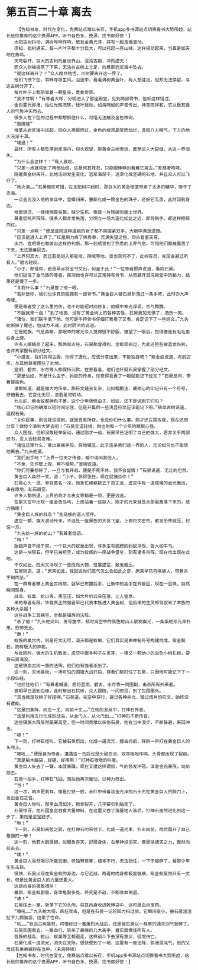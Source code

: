 # 第五百二十章 离去
        【告知书友，时代在变化，免费站点难以长存，手机app多书源站点切换看书大势所趋，站长给你推荐的这个换源APP，听书音色多、换源、找书都好使！】
       太阳古树抖动，满树哗哗作响，散发金黄光泽，并有一股浩瀚波动。
       须知，此树通天，每一片叶子都十分巨大，可以托起一座山峰，这样摇动起来，当真是如天地在轰鸣。
       天穹裂开，巨大的古树托着世界山、混沌古殿，冲向虚无！
       而众人则被摇落了下来，无法在古树上立足，向着那岩浆海中坠去。
       “就这样离开了？”众人瞠目结舌，古树要离开这一界了。
       他们飞快下坠，耳畔呼呼生风。沿途中，看着满树黄金叶，有人想驻足，但却无法停留，与这古树分开了。
       每片叶子上都孕育着一颗星辰，景象奇异。
       “我不甘啊！”有尊者大呼，分明进入了那座殿堂，见到两部骨书，但却这样错过。
       金色雾光弥漫，灿烂光辉流转，枝叶摇动，如海啸般的声音传出，神圣而祥和，它以极其慑人的气势冲天而去。
       很多人在下坠的过程中都想抓住什么，可惜无法触及金色神树。
       “轰隆隆”
       根茎从岩浆海中拔起，同众人擦肩而过，金色的根须晶莹而灿烂，汲取八方精气，下方的地火液渐干涸。
       “噗通！”
       最终，所有人都坠落岩浆海内，仰头观望，那黄金古树渐远，直至进入大裂缝，从这一界消失。
       “为什么会这样？！”有人哀叹。
       “只差一点就得到了两部仙经，这是何其残忍，只能眼睁睁的看着它离去。”有尊者咆哮。
       随着黄金树离开，此地法则发生变化，岩浆海渐干，逐渐化成坚硬的石地，并且众人可以飞行了。
       “地火液……”石昊暗叹可惜，在太阳树冲起时，那巨大的黄金根茎带走了太多的精华，吸干了赤海。
       一点金光没入他的发丝中，皇蝶归来，重新化成一颗金色的珠子，还好它无恙，此时回到身边。
       地面很烫，一缕缕烟雾在飘，缺少生机，像是一片残破的废土世界。
       尊者低吼声阵阵，很多人都非常失落，分明与一场大造化如此之近，即将到手，却这样擦肩而过。
       “只差一点啊！”便是蓝雨这种温婉的女子都不禁握紧双手，大眼中满是遗憾。
       “应该是进入上界了。”红凰用力挥了挥秀拳，充满失望之色，仰头看着天穹。
       水月、宣明等也都做出这样的判断，那一刻感觉到了熟悉的上界气息，可惜他们都被震落了下来，无法跟着回去。
       “上界何其大，而且若是进入那星坟、阴域等地，谁也奈何不了，此树有灵，肯定会避过所有人。”碧古轻叹。
       “小子，都怪你，若是早点将宝书交出，何至于此！”一位尊者恨声说道，看向石昊。
       他们捉住了金乌族的尊者，推测他也许可以正常持有骨书，从而避开混沌殿堂中的秘力，结果还是慢了一步。
       “关我什么事？”石昊瞥了他一眼。
       “若非是你，我们也许真的能拥有一部骨书。”黄金巨人被石昊斩落过一条手臂，此时亦大声咆哮。
       便是尊者受了这么重的伤，也不可能短时间修复，他眼中寒光浮现，杀气腾腾。
       “不服就来一战！”到了地面，没有了黄金树上的各种古怪，石昊更加无惧了，洒然一笑。
       “诸位，我们联手拿下他，他可是手持骨书仔细盯着看了又看，肯定记下了一些经文。”九头蛇断掉了尾巴，但战力不减，此时阴冷的说道。
       它是蛇族，气息森寒，那眼中的寒光令人觉得很不舒服，被望了一眼后，觉得像是有毛毛虫在身上爬。
       许多人眼睛亮了起来，那两部古经，石昊都曾得到，全都观阅过，为此还险些被蓝龙伤到，也许真掌握有部分经文。
       “小道友，我们共闯古殿，你得了造化，应该分享出来，不能独吞吧？”紫金蚁说道，向前迈步，与其他尊者围住了此地。
       宣明、碧古、水月等人都保持沉默，在旁看着，他们也怀疑石昊掌握了部分经文。
       “那是仙经，不是什么虫子、蚂蚁的传承，你觉得我看了一眼就能记下经文？”石昊反问，带着揶揄色。
       谁都知道，越是强大的传承，那符文越会复杂，比如鲲鹏法，最核心的印记只有一个符号，仔细看去，它变化无尽，浩若星河转动。
       九头蛇、紫金蚁都神色不善，这个少年调侃虫子、蚂蚁，还不是讽刺它们吗？
       “核心印记的确难以短时间记住，但是开篇的一些浅显符文应该能记下吧。”铁血古树说道，逼视石昊。
       “关你屁事，别说我没得到，就是真有所获，也没你们什么事。刚才还在围攻我，现在还想分享？做你个清秋大梦去吧！”石昊言语轻佻，倒也附和一个少年的跳脱心性。
       众人围拢，但却没敢轻举妄动，通过刚才一战，石昊早已证明了自己的强大，若非关乎两部经书，没人会轻易发难。
       “诸位还等什么，拿出最强手段，将他镇压，此子连杀我们这一界的人，无论如何也不能放他离去。”九头蛇道。
       “我们出手吗？”上界一位天才传音，暗中询问其他人。
       “不急，先作壁上观，两不相帮。”宣明说道。
       “你们可要想好了，一旦与我开战，便是不死不休，我不会留情！”石昊说道，无比的坦然。
       黄金巨人森然一笑，道：“小子，休得张狂，现在就镇杀你！”
       石昊心头一凛，脊背莫名一凉，他急忙横移数去千百丈远，虚空中有一道璀璨的金光轰出，击在原地，乱石崩空。
       许多人都倒退，上界的奇才与贵女等都是一惊，更是远逃。
       在那天空中出现一座金色岛屿，上面站着一些巨人，刚才的光束就是从那里轰落下来的，威力强绝！
       “黄金巨人族的战岛？”金乌族的道人惊呼。
       虚空一颤，强大波动传来，不远处一座黑色的大岳飞至，上面符文密布，散发恐怖威压，封住一方。
       “九头蛇一族的蛇山？”有尊者低语。
       “嗡！”
       振翅声音不绝于耳，一个巨大的蚁巢出现，许多生有翅膀的蚂蚁浮现，皆大如牛马。
       这是一块陨石，但早已被挖空，成为蚁族的一座战争堡垒，刻有诸多杀阵，现在也出现在此地。
       不仅如此，四周又浮现了一些庞然大物，笼罩虚空，散发威压。
       石昊轻语，道：“原来如此，我就说你们底气怎么会如此之足，原来早已召唤族人，带着杀手锏而至。”
       在一群尊者攀上黄金古树前，就早已布置后手，让族中的高手在外接应，现在一召唤，自然瞬间现身。
       战岛、蚁巢、蛇山等，黑压压，如大片的云朵压落，让人窒息。
       来的尊者有限，毕竟真正的强者早已代表本族进入黄金树，但后来的生灵却驾驭来了本族的各种大杀器！
       这些战争工具横空，全都是镇族的法阵。
       “杀了他！”九头蛇尖叫，发号施令，顿时高空中的黑色蛇山上散发幽光，一条条蛇形光束扑来，恐怖无比。
       “轰！”
       蚁族的巢穴内，则是符文无尽，漫天都是蚁虫，它们其实是由神秘符号构建而成，穿金裂石，拥有极大的神能。
       与此同时，强大的生机散发，虚空中很多种子在发芽，一棵又一颗幼小的血色小树扎根，要将石昊淹没。
       这是铁血古树一族的法阵，他们也有强者杀到了。
       这一刻，天地暴动，一场可怕的围猎大战开启，尊者们都盯住了石昊，只因他可能记下了一小段仙经。
       “也拦住他们！”有尊者喊道，想将蓝雨、碧古、水月等一同围剿，击杀所有外来者。
       宣明早已退到边缘，此时祭出石拱桥，众人跟随，一闪而没，到了包围圈外。
       “真当我是软柿子好捏啊。”石昊道，在空中穿行，避过各种杀光，踏过成片的符文，始终没有遭劫。
       “这是四象阵，向左一丈、向前十丈……”在他的发丝中，打神石传音。
       “这是利用五行化成的战岛，从金门入，从火门出……”打神石不断传音。
       这些镇族大阵虽然笼罩高空，但一时间竟难以杀伤石昊，他在当中漫步，不断躲避，来回冲击。
       “哧！”
       下一刻，打神石怪叫，它被石昊祭出，化成一道流光，撞击向前，砰的一声打在黄金巨人的头颅上。
       “嗷吼……”便是身为尊者，遭遇这一击后也是头破血流，双耳嗡嗡作响，头骨都出现了裂痕。
       “真是榆木脑袋，好硬，好疼啊！”打神石嗷嗷的叫着。
       黄金巨人失去了一臂，本就暴躁，现在又遭这样调侃，气的怒发冲冠，浑身金光暴涨，向前拍去。
       石昊一招手，打神石飞回，而后他再次催动，以神力祭出。
       “当！”
       这一次，响声更刺耳，像是打铁一般，赤红中带着淡金光泽的石头击在黄金巨人的脑门上，发出金石之音。
       黄金巨人惨叫，那里血流如注，额骨裂开，几乎要见到脑浆了。
       石昊惊讶，在石国皇宫吞食大量神料、在这里又吞了海量地火液后，打神石居然进化到这一步了，果然是至宝胚子。
       “咻！”
       下一刻，石昊如离弦之箭，在打神石的带领下，化成一道光束，扑击向前，而后展开了自己最强的一拳！
       这一刻，他若大鹏展翅，似鲲鱼吞天，舒展身体，右拳神焰滔天，像是挟诸天之力，轰然向前击去。
       “噗！”
       黄金巨人虽然竭尽所能抗衡，但独臂痉挛，根本不行，无法挡住，一下子爆碎了，被那少年生生击毙。
       很快，石昊出现在紫金蚁的身边，与它近战，两者的肉身都极度强横，紫金蚁虽然只有一丈长，但是比黄金巨人的力量还要大。
       这是肉身的极致搏杀！
       最后，紫金蚁剧震，身体龟裂多处，终究是不敌，不断咳血倒退。
       “哧！”
       石昊挥出一掌，斩落下它的头颅，将其肉身收进乾坤袋中，这可是血肉宝药。
       “嗷吼……”九头蛇大喝，疯狂攻击，但是在石昊一记轮回力扫过后，它瞬间变小，被石昊活活扯下九颗脑袋，结束了性命。
       “吼……”铁血古树暴怒，可惜经过一番激烈大战后，还是被石昊以一株草的通天剑气斩碎了。
       石昊突围而去，一路血行，斩杀了最强的几大高手，着实震慑住所有人。
       各族的战岛、蛇山、蚁巢等全都退走，这样战斗下去没有意义，徒增伤亡。
       石昊化成一道流光，消失在天际，很快便到了一地，这里有一座法阵，弥漫混沌气，他的父母还有弟弟被封在当中。（未完待续）
       【告知书友，时代在变化，免费站点难以长存，手机app多书源站点切换看书大势所趋，站长给你推荐的这个换源APP，听书音色多、换源、找书都好使！】